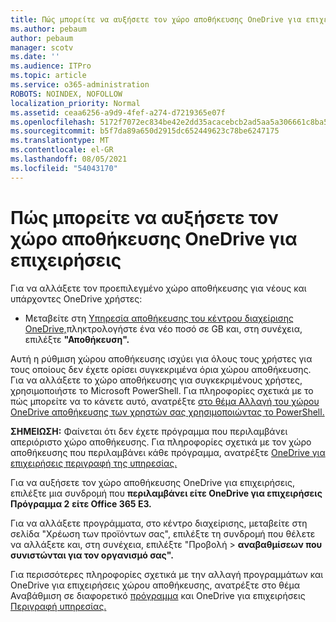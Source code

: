 ```yaml
---
title: Πώς μπορείτε να αυξήσετε τον χώρο αποθήκευσης OneDrive για επιχειρήσεις
ms.author: pebaum
author: pebaum
manager: scotv
ms.date: ''
ms.audience: ITPro
ms.topic: article
ms.service: o365-administration
ROBOTS: NOINDEX, NOFOLLOW
localization_priority: Normal
ms.assetid: ceaa6256-a9d9-4fef-a274-d7219365e07f
ms.openlocfilehash: 5172f7072ec834be42e2dd35acacebcb2ad5aa5a306661c8ba5ff6ed888f63f1
ms.sourcegitcommit: b5f7da89a650d2915dc652449623c78be6247175
ms.translationtype: MT
ms.contentlocale: el-GR
ms.lasthandoff: 08/05/2021
ms.locfileid: "54043170"
---
```

# <a name="how-to-increase-storage-in-onedrive-for-business"></a>Πώς μπορείτε να αυξήσετε τον χώρο αποθήκευσης OneDrive για επιχειρήσεις

Για να αλλάξετε τον προεπιλεγμένο χώρο αποθήκευσης για νέους και υπάρχοντες OneDrive χρήστες:
  
- Μεταβείτε στη [Υπηρεσία αποθήκευσης του κέντρου διαχείρισης OneDrive,](https://admin.onedrive.com/?v=StorageSettings)πληκτρολογήστε ένα νέο ποσό σε GB και, στη συνέχεια, επιλέξτε **"Αποθήκευση".**

Αυτή η ρύθμιση χώρου αποθήκευσης ισχύει για όλους τους χρήστες για τους οποίους δεν έχετε ορίσει συγκεκριμένα όρια χώρου αποθήκευσης. Για να αλλάξετε το χώρο αποθήκευσης για συγκεκριμένους χρήστες, χρησιμοποιήστε το Microsoft PowerShell. Για πληροφορίες σχετικά με το πώς μπορείτε να το κάνετε αυτό, ανατρέξτε [στο θέμα Αλλαγή του χώρου OneDrive αποθήκευσης των χρηστών σας χρησιμοποιώντας το PowerShell.](https://docs.microsoft.com/onedrive/change-user-storage)

**ΣΗΜΕΙΩΣΗ:** Φαίνεται ότι δεν έχετε πρόγραμμα που περιλαμβάνει απεριόριστο χώρο αποθήκευσης. Για πληροφορίες σχετικά με τον χώρο αποθήκευσης που περιλαμβάνει κάθε πρόγραμμα, ανατρέξτε [OneDrive για επιχειρήσεις περιγραφή της υπηρεσίας.](https://docs.microsoft.com/office365/servicedescriptions/onedrive-for-business-service-description)
  
Για να αυξήσετε τον χώρο αποθήκευσης OneDrive για επιχειρήσεις, επιλέξτε μια συνδρομή που **περιλαμβάνει είτε OneDrive για επιχειρήσεις Πρόγραμμα 2** **είτε Office 365 E3.**
  
Για να αλλάξετε προγράμματα, στο  κέντρο διαχείρισης, μεταβείτε στη σελίδα "Χρέωση των προϊόντων σας", επιλέξτε τη συνδρομή που θέλετε να αλλάξετε και, στη συνέχεια, επιλέξτε "Προβολή \> [](https://go.microsoft.com/fwlink/p/?linkid=842054) **αναβαθμίσεων που συνιστώνται για τον οργανισμό σας".**
  
Για περισσότερες πληροφορίες σχετικά με την αλλαγή προγραμμάτων και OneDrive για επιχειρήσεις χώρου αποθήκευσης, ανατρέξτε στο θέμα Αναβάθμιση σε διαφορετικό [πρόγραμμα](https://docs.microsoft.com/microsoft-365/commerce/subscriptions/upgrade-to-different-plan) και OneDrive για επιχειρήσεις [Περιγραφή υπηρεσίας.](https://docs.microsoft.com/office365/servicedescriptions/onedrive-for-business-service-description)